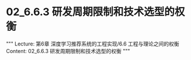 # 02_6.6.3 研发周期限制和技术选型的权衡

"""
Lecture: 第6章 深度学习推荐系统的工程实现/6.6 工程与理论之间的权衡
Content: 02_6.6.3 研发周期限制和技术选型的权衡
"""

